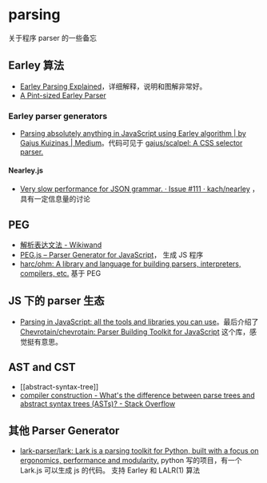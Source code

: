 parsing
===

关于程序 parser 的一些备忘

## Earley 算法

- [Earley Parsing Explained](https://loup-vaillant.fr/tutorials/earley-parsing/)，详细解释，说明和图解非常好。
- [A Pint-sized Earley Parser](https://joshuagrams.github.io/pep/)

### Earley parser generators

- [Parsing absolutely anything in JavaScript using Earley algorithm | by Gajus Kuizinas | Medium](https://gajus.medium.com/parsing-absolutely-anything-in-javascript-using-earley-algorithm-886edcc31e5e)。代码可见于 [gajus/scalpel: A CSS selector parser.](https://github.com/gajus/scalpel)

#### Nearley.js

- [Very slow performance for JSON grammar. · Issue #111 · kach/nearley](https://github.com/kach/nearley/issues/111) ，具有一定信息量的讨论

## PEG

- [解析表达文法 - Wikiwand](https://www.wikiwand.com/zh-hans/%E8%A7%A3%E6%9E%90%E8%A1%A8%E8%BE%BE%E6%96%87%E6%B3%95)
- [PEG.js – Parser Generator for JavaScript](https://pegjs.org/)， 生成 JS 程序
- [harc/ohm: A library and language for building parsers, interpreters, compilers, etc.](https://github.com/harc/ohm) 基于 PEG 

## JS 下的 parser 生态

- [Parsing in JavaScript: all the tools and libraries you can use](https://tomassetti.me/parsing-in-javascript/)。最后介绍了 [Chevrotain/chevrotain: Parser Building Toolkit for JavaScript](https://github.com/Chevrotain/chevrotain) 这个库，感觉挺有意思。



## AST and CST

- [[abstract-syntax-tree]]
- [compiler construction - What's the difference between parse trees and abstract syntax trees (ASTs)? - Stack Overflow](https://stackoverflow.com/questions/5026517/whats-the-difference-between-parse-trees-and-abstract-syntax-trees-asts)

## 其他 Parser Generator
- [lark-parser/lark: Lark is a parsing toolkit for Python, built with a focus on ergonomics, performance and modularity.](https://github.com/lark-parser/lark)  python 写的项目，有一个 Lark.js 可以生成 js 的代码。 支持  Earley 和 LALR(1) 算法